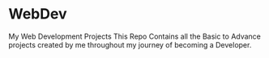 # WebDev
My Web Development Projects
This Repo Contains all the Basic to Advance projects created by me throughout my journey of becoming a Developer.

